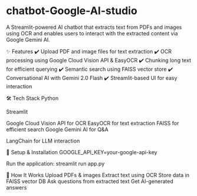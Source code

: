 # chatbot-Google-AI-studio

A Streamlit-powered AI chatbot that extracts text from PDFs and images using OCR and enables users to interact with the extracted content via Google Gemini AI.

✨ Features
✔️ Upload PDF and image files for text extraction
✔️ OCR processing using Google Cloud Vision API & EasyOCR
✔️ Chunking long text for efficient querying
✔️ Semantic search using FAISS vector store
✔️ Conversational AI with Gemini 2.0 Flash
✔️ Streamlit-based UI for easy interaction

🛠 Tech Stack
Python

Streamlit

Google Cloud Vision API for OCR
EasyOCR for text extraction
FAISS for efficient search
Google Gemini AI for Q&A

LangChain for LLM interaction

🚀 Setup & Installation
GOOGLE_API_KEY=your-google-api-key

Run the application:
    streamlit run app.py
    
📝 How It Works
  Upload PDFs & images
  Extract text using OCR
  Store data in FAISS vector DB
  Ask questions from extracted text
  Get AI-generated answers

